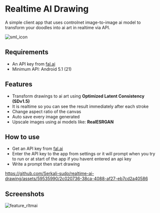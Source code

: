 # Realtime AI Drawing

A simple client app that uses controlnet image-to-image ai model to transform your doodles into ai art in realtime via API.

![sml_icon](https://github.com/Serkali-sudo/realtime-ai-drawing/assets/59535990/1ccfc856-8c49-4054-8bf4-333037fa31f4)

## Requirements
* An API key from [fal.ai](https://fal.ai/)
* Minimum API:  Android 5.1 (21)

## Features
* Transform drawings to ai art using  **Optimized Latent Consistency (SDv1.5)**
* It is realtime so you can see the result immediately after each stroke
* Change aspect ratio of the canvas
* Auto save every image generated
* Upscale images using ai models like: **RealESRGAN**

## How to use
* Get an API key from [fal.ai](https://fal.ai/)
* Enter the API key to the app from settings or it will prompt when you try to run or at start of the app if you havent entered an api key
* Write a prompt then start drawing

https://github.com/Serkali-sudo/realtime-ai-drawing/assets/59535990/2c020736-38ca-4088-af27-eb7cd2a40586

## Screenshots

![feature_rltmai](https://github.com/Serkali-sudo/realtime-ai-drawing/assets/59535990/b78cc178-1b9e-4250-a361-fc70d361ee47)

